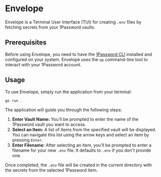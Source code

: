 # Envelope

Envelope is a Terminal User Interface (TUI) for creating `.env` files by fetching secrets from your 1Password vaults.

## Prerequisites

Before using Envelope, you need to have the [1Password CLI](https://developer.1password.com/docs/cli/get-started/) installed and configured on your system. Envelope uses the `op` command-line tool to interact with your 1Password account.

## Usage

To use Envelope, simply run the application from your terminal:

```bash
go run .
```

The application will guide you through the following steps:

1.  **Enter Vault Name:** You'll be prompted to enter the name of the 1Password vault you want to access.
2.  **Select an Item:** A list of items from the specified vault will be displayed. You can navigate this list using the arrow keys and select an item by pressing `Enter`.
3.  **Enter Filename:** After selecting an item, you'll be prompted to enter a filename for your new `.env` file. It defaults to `.env` if you don't provide one.

Once completed, the `.env` file will be created in the current directory with the secrets from the selected 1Password item.
